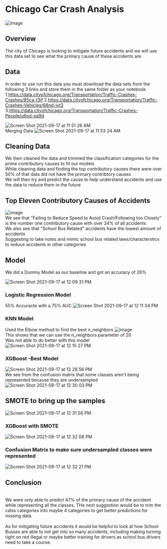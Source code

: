 # Chicago Car Crash Analysis

![image](https://user-images.githubusercontent.com/83923459/133816914-d8fe9f74-3106-4082-86b9-d85d60e6ecc3.png)
<br>
## Overview
The city of Chicago is looking to mitigate future accidents and we will use this data set to see what the primary cause of these accidents are.
<br>
## Data
In order to use run this data you must download the data sets from the following 3 links and store them in the same folder as your notebook<br>
1.https://data.cityofchicago.org/Transportation/Traffic-Crashes-Crashes/85ca-t3if
2.https://data.cityofchicago.org/Transportation/Traffic-Crashes-Vehicles/68nd-jvt3
3.https://data.cityofchicago.org/Transportation/Traffic-Crashes-People/u6pd-qa9d

![Screen Shot 2021-09-17 at 11 51 26 AM](https://user-images.githubusercontent.com/83923459/133817714-95649f44-28f1-4b00-9421-0147291dfca9.png)
<br>
Merging Data
![Screen Shot 2021-09-17 at 11 53 24 AM](https://user-images.githubusercontent.com/83923459/133817923-85ae5139-eb88-410c-b7b8-426ce116b47e.png)

## Cleaning Data
We then cleaned the data and trimmed the classification categories for the prime contributory causes to fit our models<br>
While cleaning data and finding the top contributory causes there were over 50% of that data did not have the primary contribtory causes<br>
We will then try and predict the cause to help understand accidents and use the data to reduce them in the future


## Top Eleven Contributory Causes of Accidents
![image](https://user-images.githubusercontent.com/83923459/133819234-0e027b25-c854-418c-b6a9-de7fee4b4356.png)
<br>We see that "Failing to Reduce Speed to Avoid Crash/Following too Closely" is the number one contributory cause with over 24% of all accidents<br>
We also see that "School Bus Related" accidents have the lowest amount of accidents 
<br>Suggesting to take notes and mimic school bus related laws/characterstics to reduce accidents in other categories

## Model
We did a Dummy Model as our baseline and got an accuracy of 26%

![Screen Shot 2021-09-17 at 12 09 31 PM](https://user-images.githubusercontent.com/83923459/133820043-7265f8a4-bea5-417b-9793-aa21f9ee141f.png)

### Logistic Regression Model
55% Accuracte with a 75% AUC
![Screen Shot 2021-09-17 at 12 11 34 PM](https://user-images.githubusercontent.com/83923459/133820375-14ecc461-77b0-434d-a130-4d8f15ff696c.png)

### KNN Model
Used the Elbow method to find the best n_neighbors
![image](https://user-images.githubusercontent.com/83923459/133820517-09ef9d33-3a4d-42eb-afb5-6d0d9501282d.png)
<br>This shows that we can use the n_neighbors parameter of 20
<br> Was not able to do better with this model
![Screen Shot 2021-09-17 at 12 15 27 PM](https://user-images.githubusercontent.com/83923459/133820768-e5b58643-03f0-4337-b1ea-2abdca04322f.png)

### XGBoost -Best Model
![Screen Shot 2021-09-17 at 12 28 56 PM](https://user-images.githubusercontent.com/83923459/133822527-6bbee025-c41c-4421-b398-dba195042ac9.png)
<br> We see from the confusion matrix that some classes aren't being represented because they are undersampled
![Screen Shot 2021-09-17 at 12 30 03 PM](https://user-images.githubusercontent.com/83923459/133822714-9dd2af93-65dc-4daf-a66e-0506f4a59057.png)

## SMOTE to bring up the samples
![Screen Shot 2021-09-17 at 12 31 56 PM](https://user-images.githubusercontent.com/83923459/133823027-725c1e55-a56b-4e5c-8f81-61e8a26ecd74.png)

### XGBoost with SMOTE
![Screen Shot 2021-09-17 at 12 32 08 PM](https://user-images.githubusercontent.com/83923459/133823641-955dae12-4801-4393-af18-43b25388009a.png)

### Confusion Matrix to make sure undersampled classes were represented
![Screen Shot 2021-09-17 at 12 32 21 PM](https://user-images.githubusercontent.com/83923459/133823148-57a7818e-64c8-432b-aa70-4b1823ccb117.png)



## Conclusion
<br> We were only able to predict 47% of the primary cause of the accident while representing all the classes. THe next suggestion would be to trim the calss categories into maybe 4 categories to get better predictions for missing data
<br>
<br> As for mitigating future accidents it would be helpful to look at how School Busses are able to not get into so many accidents, including making turning right on red illegal or maybe better training for drivers as school bus drivers need to take a course.


